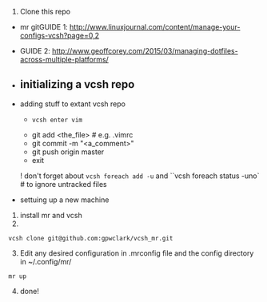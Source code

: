 1. Clone this repo

- mr gitGUIDE 1: http://www.linuxjournal.com/content/manage-your-configs-vcsh?page=0,2

- GUIDE 2: http://www.geoffcorey.com/2015/03/managing-dotfiles-across-multiple-platforms/
- initializing a vcsh repo
	- 
- adding stuff to extant vcsh repo
	-     vcsh enter vim
	- git add <the_file> # e.g. .vimrc
	- git commit -m "<a_comment>"
	- git push origin master
	- exit

    ! don't forget about `vcsh foreach add -u` and ``vcsh foreach status -uno` # to ignore untracked files

- settuing up a new machine
1. install mr and vcsh
2. 
```
vcsh clone git@github.com:gpwclark/vcsh_mr.git
```
3. Edit any desired configuration in .mrconfig file and the config directory in ~/.config/mr/
```
mr up
```
4. done!

